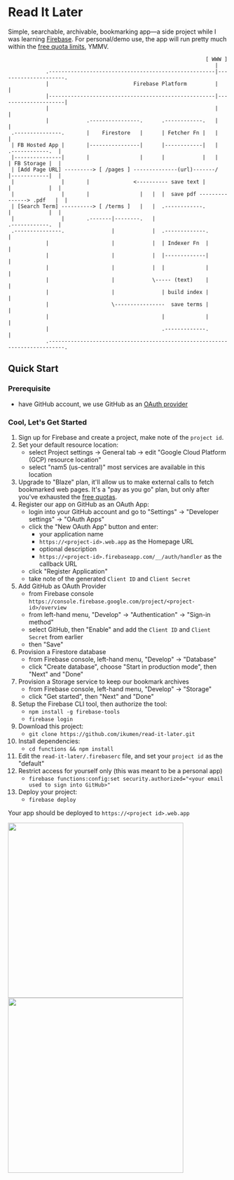 # Read It Later
Simple, searchable, archivable, bookmarking app&mdash;a side project while I was learning [Firebase](//firebase.google.com). For personal/demo use, the app will run pretty much within the [free quota limits](https://firebase.google.com/docs/firestore/quotas#free-quota), YMMV.

```
                                                               [ WWW ]
                                                                  |
            .-----------------------------------------------------|---------------------. 
            |                           Firebase Platform         |                     |
            |-----------------------------------------------------|---------------------|
            |                                                     |                     |
            |            .----------------.      .------------.   |                     |
 .---------------.       |    Firestore   |      | Fetcher Fn |   |                     |
 | FB Hosted App |       |----------------|      |------------|   |     .------------.  |
 |---------------|       |                |      |            |   |     | FB Storage |  |
 | [Add Page URL] ---------> [ /pages ] --------------(url)-------/     |------------|  |
 |               |       |              <---------- save text |         |            |  |
 |               |       |                |   |  |  save pdf ---------------> .pdf   |  |
 | [Search Term] ----------> [ /terms ]   |   |  .------------.         |            |  |
 |               |       .-------|--------.   |                         .------------.  |
 .---------------.               |            |  .-------------.                        |
            |                    |            |  | Indexer Fn  |                        |
            |                    |            |  |-------------|                        |
            |                    |            |  |             |                        |
            |                    |            \----- (text)    |                        |
            |                    |               | build index |                        |
            |                    \----------------  save terms |                        |
            |                                    |             |                        |
            |                                    .-------------.                        |
            .---------------------------------------------------------------------------.
``` 

## Quick Start

### Prerequisite

* have GitHub account, we use GitHub as an [OAuth provider](https://developer.github.com/apps/building-oauth-apps/authorizing-oauth-apps/)

### Cool, Let's Get Started

1. Sign up for Firebase and create a project, make note of the `project id`.
1. Set your default resource location:
   * select Project settings -> General tab -> edit "Google Cloud Platform (GCP) resource location"
   * select "nam5 (us-central)" most services are available in this location
1. Upgrade to "Blaze" plan, it'll allow us to make external calls to fetch bookmarked web pages. It's a "pay as you go" plan, but only after you've exhausted the [free quotas](https://firebase.google.com/docs/firestore/quotas#free-quota).
1. Register our app on GitHub as an OAuth App:
   * login into your GitHub account and go to "Settings" -> "Developer settings" -> "OAuth Apps"
   * click the "New OAuth App" button and enter:
     - your application name
     - `https://<project-id>.web.app` as the Homepage URL
     - optional description
     - `https://<project-id>.firebaseapp.com/__/auth/handler` as the callback URL
   * click "Register Application"
   * take note of the generated `Client ID` and `Client Secret`
1. Add GitHub as OAuth Provider
   * from Firebase console `https://console.firebase.google.com/project/<project-id>/overview`
   * from left-hand menu, "Develop" -> "Authentication" -> "Sign-in method"
   * select GitHub, then "Enable" and add the `Client ID` and `Client Secret` from earlier
   * then "Save"
1. Provision a Firestore database
   * from Firebase console, left-hand menu, "Develop" -> "Database" 
   * click "Create database", choose "Start in production mode", then "Next" and "Done"
1. Provision a Storage service to keep our bookmark archives
   * from Firebase console, left-hand menu, "Develop" -> "Storage"
   * click "Get started", then "Next" and "Done"
1. Setup the Firebase CLI tool, then authorize the tool:
   * `npm install -g firebase-tools`
   * `firebase login`
1. Download this project: 
   * `git clone https://github.com/ikumen/read-it-later.git`
1. Install dependencies:
   * `cd functions && npm install`
1. Edit the `read-it-later/.firebaserc` file, and set your `project id` as the "default"
1. Restrict access for yourself only (this was meant to be a personal app)
   * `firebase functions:config:set security.authorized="<your email used to sign into GitHub>"`
1. Deploy your project:
   * `firebase deploy`

Your app should be deployed to `https://<project id>.web.app`

<img src="https://i.imgur.com/Axe1j80.png" width="400"> <img src="https://i.imgur.com/RXYNQh9.png" width="400">


